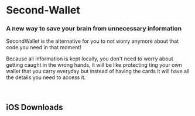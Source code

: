 # Second-Wallet
### A new way to save your brain from unnecessary information

SecondWallet is the alternative for you to not worry anymore about that code you need in that moment!

Because all information is kept locally, you don't need to worry about getting caught in the wrong hands, it will be like protecting ting your own wallet that you carry everyday but instead of having the cards it will have all the details you need to access it.

<img alt="" src="https://img.shields.io/badge/IOS-%5E14-red"> <img alt="" src="https://img.shields.io/badge/AppStore-1.0-green">

## iOS Downloads

<a href="https://apps.apple.com/us/app/id1534334074"><img alt="" src="/appStoreButton_2.png"></a>

